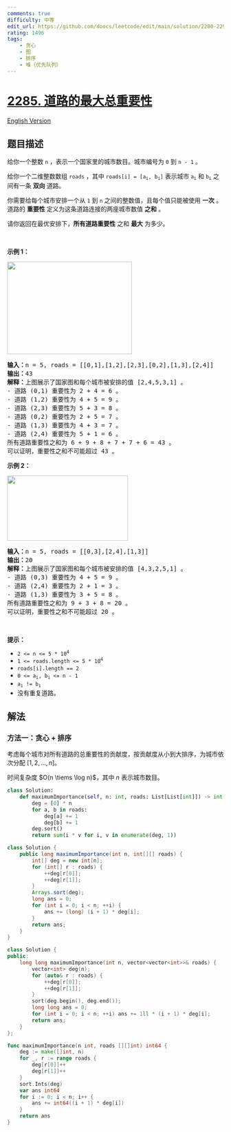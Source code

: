 ```yaml
---
comments: true
difficulty: 中等
edit_url: https://github.com/doocs/leetcode/edit/main/solution/2200-2299/2285.Maximum%20Total%20Importance%20of%20Roads/README.md
rating: 1496
tags:
    - 贪心
    - 图
    - 排序
    - 堆（优先队列）
---
```


# [2285. 道路的最大总重要性](https://leetcode.cn/problems/maximum-total-importance-of-roads)

[English Version](/solution/2200-2299/2285.Maximum%20Total%20Importance%20of%20Roads/README_EN.md)

## 题目描述

<!-- 这里写题目描述 -->

<p>给你一个整数&nbsp;<code>n</code>&nbsp;，表示一个国家里的城市数目。城市编号为&nbsp;<code>0</code>&nbsp;到&nbsp;<code>n - 1</code>&nbsp;。</p>

<p>给你一个二维整数数组&nbsp;<code>roads</code>&nbsp;，其中&nbsp;<code>roads[i] = [a<sub>i</sub>, b<sub>i</sub>]</code>&nbsp;表示城市&nbsp;<code>a<sub>i</sub></code>&nbsp;和&nbsp;<code>b<sub>i</sub></code>&nbsp;之间有一条&nbsp;<strong>双向</strong>&nbsp;道路。</p>

<p>你需要给每个城市安排一个从 <code>1</code>&nbsp;到 <code>n</code>&nbsp;之间的整数值，且每个值只能被使用 <strong>一次</strong>&nbsp;。道路的 <strong>重要性</strong>&nbsp;定义为这条道路连接的两座城市数值 <strong>之和</strong>&nbsp;。</p>

<p>请你返回在最优安排下，<strong>所有道路重要性</strong> 之和 <strong>最大</strong>&nbsp;为多少。</p>

<p>&nbsp;</p>

<p><strong>示例 1：</strong></p>

<p><img alt="" src="https://fastly.jsdelivr.net/gh/doocs/leetcode@main/solution/2200-2299/2285.Maximum%20Total%20Importance%20of%20Roads/images/ex1drawio.png" style="width: 290px; height: 215px;"></p>

<pre><b>输入：</b>n = 5, roads = [[0,1],[1,2],[2,3],[0,2],[1,3],[2,4]]
<b>输出：</b>43
<b>解释：</b>上图展示了国家图和每个城市被安排的值 [2,4,5,3,1] 。
- 道路 (0,1) 重要性为 2 + 4 = 6 。
- 道路 (1,2) 重要性为 4 + 5 = 9 。
- 道路 (2,3) 重要性为 5 + 3 = 8 。
- 道路 (0,2) 重要性为 2 + 5 = 7 。
- 道路 (1,3) 重要性为 4 + 3 = 7 。
- 道路 (2,4) 重要性为 5 + 1 = 6 。
所有道路重要性之和为 6 + 9 + 8 + 7 + 7 + 6 = 43 。
可以证明，重要性之和不可能超过 43 。
</pre>

<p><strong>示例 2：</strong></p>

<p><img alt="" src="https://fastly.jsdelivr.net/gh/doocs/leetcode@main/solution/2200-2299/2285.Maximum%20Total%20Importance%20of%20Roads/images/ex2drawio.png" style="width: 281px; height: 151px;"></p>

<pre><b>输入：</b>n = 5, roads = [[0,3],[2,4],[1,3]]
<b>输出：</b>20
<b>解释：</b>上图展示了国家图和每个城市被安排的值 [4,3,2,5,1] 。
- 道路 (0,3) 重要性为 4 + 5 = 9 。
- 道路 (2,4) 重要性为 2 + 1 = 3 。
- 道路 (1,3) 重要性为 3 + 5 = 8 。
所有道路重要性之和为 9 + 3 + 8 = 20 。
可以证明，重要性之和不可能超过 20 。
</pre>

<p>&nbsp;</p>

<p><strong>提示：</strong></p>

<ul>
	<li><code>2 &lt;= n &lt;= 5 * 10<sup>4</sup></code></li>
	<li><code>1 &lt;= roads.length &lt;= 5 * 10<sup>4</sup></code></li>
	<li><code>roads[i].length == 2</code></li>
	<li><code>0 &lt;= a<sub>i</sub>, b<sub>i</sub> &lt;= n - 1</code></li>
	<li><code>a<sub>i</sub> != b<sub>i</sub></code></li>
	<li>没有重复道路。</li>
</ul>

## 解法

### 方法一：贪心 + 排序

考虑每个城市对所有道路的总重要性的贡献度，按贡献度从小到大排序，为城市依次分配 $[1, 2, ..., n]$。

时间复杂度 $O(n \tiems \log n)$，其中 $n$ 表示城市数目。

<!-- tabs:start -->

```python
class Solution:
    def maximumImportance(self, n: int, roads: List[List[int]]) -> int:
        deg = [0] * n
        for a, b in roads:
            deg[a] += 1
            deg[b] += 1
        deg.sort()
        return sum(i * v for i, v in enumerate(deg, 1))
```

```java
class Solution {
    public long maximumImportance(int n, int[][] roads) {
        int[] deg = new int[n];
        for (int[] r : roads) {
            ++deg[r[0]];
            ++deg[r[1]];
        }
        Arrays.sort(deg);
        long ans = 0;
        for (int i = 0; i < n; ++i) {
            ans += (long) (i + 1) * deg[i];
        }
        return ans;
    }
}
```

```cpp
class Solution {
public:
    long long maximumImportance(int n, vector<vector<int>>& roads) {
        vector<int> deg(n);
        for (auto& r : roads) {
            ++deg[r[0]];
            ++deg[r[1]];
        }
        sort(deg.begin(), deg.end());
        long long ans = 0;
        for (int i = 0; i < n; ++i) ans += 1ll * (i + 1) * deg[i];
        return ans;
    }
};
```

```go
func maximumImportance(n int, roads [][]int) int64 {
	deg := make([]int, n)
	for _, r := range roads {
		deg[r[0]]++
		deg[r[1]]++
	}
	sort.Ints(deg)
	var ans int64
	for i := 0; i < n; i++ {
		ans += int64((i + 1) * deg[i])
	}
	return ans
}
```

<!-- tabs:end -->

<!-- end -->
